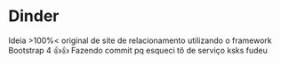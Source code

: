 # Dinder
Ideia >100%< original de site de relacionamento utilizando o framework Bootstrap 4 👍👍
Fazendo commit pq esqueci tô de serviço ksks fudeu
